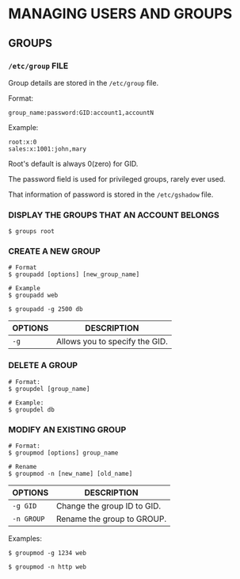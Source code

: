 # MANAGING USERS AND GROUPS 

## GROUPS

### `/etc/group` FILE

Group details are stored in the `/etc/group` file. 

Format: 
```
group_name:password:GID:account1,accountN
```

Example:
```
root:x:0
sales:x:1001:john,mary
```
Root's default is always 0(zero) for GID.

The password field is used for privileged groups, rarely ever used. 

That information of password is stored in the `/etc/gshadow` file. 


### DISPLAY THE GROUPS THAT AN ACCOUNT BELONGS

```
$ groups root
```

### CREATE A NEW GROUP

```
# Format
$ groupadd [options] [new_group_name]

# Example
$ groupadd web

$ groupadd -g 2500 db
```

OPTIONS | DESCRIPTION | 
--- | --- |
`-g` | Allows you to specify the GID. |


### DELETE A GROUP

```
# Format:
$ groupdel [group_name]

# Example:
$ groupdel db
```

### MODIFY AN EXISTING GROUP

```
# Format:
$ groupmod [options] group_name

# Rename
$ groupmod -n [new_name] [old_name]
```

OPTIONS | DESCRIPTION | 
--- | --- | 
`-g GID` | Change the group ID to GID. | 
`-n GROUP` | Rename the group to GROUP. | 


Examples:
```
$ groupmod -g 1234 web

$ groupmod -n http web
```

